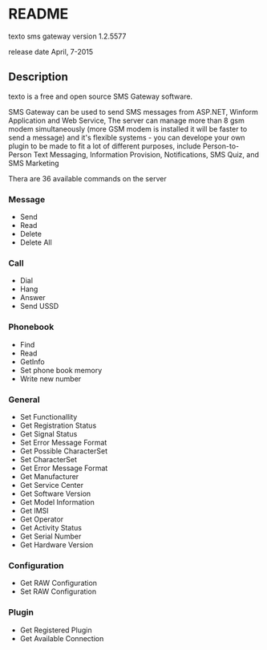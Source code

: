 # README
texto sms gateway  version 1.2.5577

release date April, 7-2015

## Description
texto is a free and open source SMS Gateway software.

SMS Gateway can be used to send SMS messages from ASP.NET, Winform Application and Web Service, The server can manage more than 8 gsm modem simultaneously (more GSM modem is installed it will be faster to send a message) and  it's flexible systems - you can develope your own plugin to be made to fit a lot of different purposes, include Person-to-Person Text Messaging, Information Provision, Notifications, SMS Quiz, and SMS Marketing


Thera are 36 available commands on the server

### Message
* Send
* Read
* Delete
* Delete All

### Call
* Dial
* Hang
* Answer
* Send USSD

### Phonebook
* Find
* Read
* GetInfo
* Set phone book memory
* Write new number

### General
* Set Functionallity
* Get Registration Status
* Get Signal Status
* Set Error Message Format
* Get Possible CharacterSet
* Set CharacterSet
* Get Error Message Format
* Get Manufacturer
* Get Service Center
* Get Software Version
* Get Model Information
* Get IMSI
* Get Operator
* Get Activity Status
* Get Serial Number
* Get Hardware Version

### Configuration
* Get RAW Configuration
* Set RAW Configuration

### Plugin
* Get Registered Plugin
* Get Available Connection
